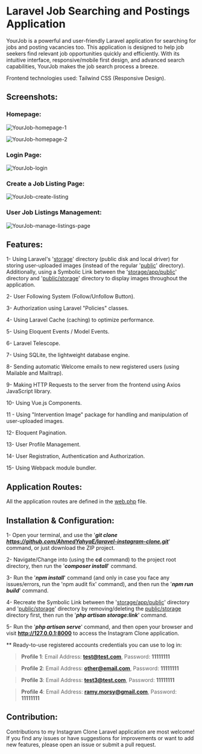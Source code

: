 # Laravel Job Searching and Postings Application
YourJob is a powerful and user-friendly Laravel application for searching for jobs and posting vacancies too. This application is designed to help job seekers find relevant job opportunities quickly and efficiently. With its intuitive interface, responsive/mobile first design, and advanced search capabilities, YourJob makes the job search process a breeze.

Frontend technologies used: Tailwind CSS (Responsive Design).

## Screenshots:
### Homepage:
![YourJob-homepage-1](https://github.com/AhmedYahyaE/laravel-job-search-app/assets/118033266/490a6643-c017-487d-8e04-dbedef494339)

![YourJob-homepage-2](https://github.com/AhmedYahyaE/laravel-job-search-app/assets/118033266/2c2cbf4e-95cf-4697-b185-7feacdfd2256)

### Login Page:
![YourJob-login](https://github.com/AhmedYahyaE/laravel-job-search-app/assets/118033266/9e1d40ba-bd64-43a4-b228-3ed137fa5ddd)

### Create a Job Listing Page:
![YourJob-create-listing](https://github.com/AhmedYahyaE/laravel-job-search-app/assets/118033266/3a908b85-5e20-4c6f-9d99-2f5c5e32eefd)

### User Job Listings Management:
![YourJob-manage-listings-page](https://github.com/AhmedYahyaE/laravel-job-search-app/assets/118033266/9268b566-8286-4401-8d56-204c0b80f98f)

## Features:
1- Using Laravel's '[storage](storage)' directory (public disk and local driver) for storing user-uploaded images (instead of the regular '[public](public)' directory). Additionally, using a Symbolic Link between the '[storage/app/public](storage/app/public)' directory and '[public/storage](public/storage)' directory to display images throughout the application.

2- User Following System (Follow/Unfollow Button).

3- Authorization using Laravel "Policies" classes.

4- Using Laravel Cache (caching) to optimize performance.

5- Using Eloquent Events / Model Events.

6- Laravel Telescope.

7- Using SQLite, the lightweight database engine.

8- Sending automatic Welcome emails to new registered users (using Mailable and Mailtrap).

9- Making HTTP Requests to the server from the frontend using Axios JavaScript library.

10- Using Vue.js Components.

11 - Using "Intervention Image" package for handling and manipulation of user-uploaded images.

12- Eloquent Pagination.

13- User Profile Management.

14-  User Registration, Authentication and Authorization.

15- Using Webpack module bundler.

## Application Routes:
All the application routes are defined in the [web.php](/routes/web.php) file.

## Installation & Configuration:

1- Open your terminal, and use the '***git clone https://github.com/AhmedYahyaE/laravel-instagram-clone.git***' command, or just download the ZIP project.

2- Navigate/Change into (using the **cd** command) to the project root directory, then run the '***composer install***' command.

3- Run the '***npm install***' command (and only in case you face any issues/errors, run the 'npm audit fix' command), and then run the '***npm run build***' command.

4- Recreate the Symbolic Link between the '[storage/app/public](storage/app/public)' directory and '[public/storage](public/storage)' directory by removing/deleting the [public/storage](public/storage) directory first, then run the '***php artisan storage:link***' command.

5- Run the '***php artisan serve***' command, and then open your browser and visit **http://127.0.0.1:8000** to access the Instagram Clone application.

\*\* Ready-to-use registered accounts credentials you can use to log in:
> **Profile 1**: Email Address: **test@test.com**, Password: **11111111**

> **Profile 2**: Email Address: **other@email.com**, Password: **11111111**
    
> **Profile 3**: Email Address: **test3@test.com**, Password: **11111111**

> **Profile 4**: Email Address: **ramy.morsy@gmail.com**, Password: **11111111**

## Contribution:
Contributions to my Instagram Clone Laravel application are most welcome! If you find any issues or have suggestions for improvements or want to add new features, please open an issue or submit a pull request.
